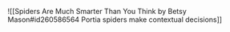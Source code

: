 ![[Spiders Are Much Smarter Than You Think by Betsy Mason#id260586564 Portia spiders make contextual decisions]]

